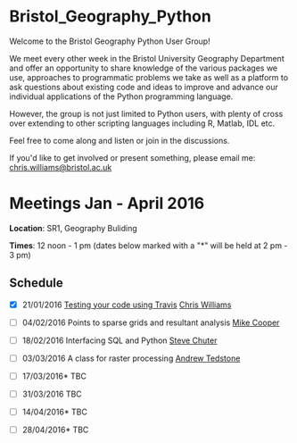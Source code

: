 # Bristol_Geography_Python

Welcome to the Bristol Geography Python User Group!

We meet every other week in the Bristol University Geography Department and offer an opportunity to share knowledge of the various packages we use, approaches to programmatic problems we take as well as a platform to ask questions about existing code and ideas to improve and advance our individual applications of the Python programming language.

However, the group is not just limited to Python users, with plenty of cross over extending to other scripting languages including R, Matlab, IDL etc. 

Feel free to come along and listen or join in the discussions.

If you'd like to get involved or present something, please email me: chris.williams@bristol.ac.uk

# Meetings Jan - April 2016

**Location**: SR1, Geography Buliding

**Times**: 12 noon - 1 pm (dates below marked with a "*" will be held at 2 pm - 3 pm)

## Schedule

- [x] 21/01/2016		[Testing your code using Travis](https://github.com/Chris35Wills/Bristol_Geography_Python/blob/master/testing/TESTING_READ_ME.md)	[Chris Williams](http://www.bristol.ac.uk/geography/people/chris-n-williams/index.html)

- [ ] 04/02/2016		Points to sparse grids and resultant analysis	[Mike Cooper](http://www.bristol.ac.uk/geography/people/michael-a-cooper/index.html)

- [ ] 18/02/2016		Interfacing SQL and Python	[Steve Chuter](http://www.bristol.ac.uk/geography/people/stephen-j-chuter/index.html)

- [ ] 03/03/2016		A class for raster processing 	[Andrew Tedstone](http://www.bristol.ac.uk/geography/people/andrew-j-tedstone/index.html)

- [ ] 17/03/2016*		TBC

- [ ] 31/03/2016		TBC

- [ ] 14/04/2016* 		TBC
	
- [ ] 28/04/2016*		TBC